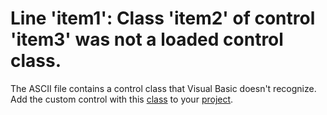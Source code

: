 
# Line 'item1': Class 'item2' of control 'item3' was not a loaded control class.

The ASCII file contains a control class that Visual Basic doesn't recognize. Add the custom control with this  [class](b8bdf64f-5920-1ae9-16d0-b26d09524a30.md) to your [project](b8bdf64f-5920-1ae9-16d0-b26d09524a30.md).

